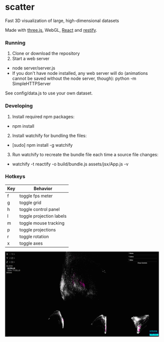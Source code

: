 # scatter
Fast 3D visualization of large, high-dimensional datasets

Made with [three.js](http://threejs.org), WebGL, [React](https://facebook.github.io/react) and [restify](https://github.com/restify/node-restify).

### Running

1. Clone or download the repository
2. Start a web server
  * node server/server.js
  * If you don't have node installed, any web server will do (animations cannot be saved without the node server, though): python -m SimpleHTTPServer

See config/data.js to use your own dataset.

### Developing

1. Install required npm packages:
  * npm install
2. Install watchify for bundling the files:
  * [sudo] npm install -g watchify
3. Run watchify to recreate the bundle file each time a source file changes:
  * watchify -t reactify -o build/bundle.js assets/jsx/App.js -v

### Hotkeys

| Key   | Behavior                 |
| ----- | ------------------------ |
| f     | toggle fps meter         |
| g     | toggle grid              |
| h     | toggle control panel     |
| l     | toggle projection labels |
| m     | toggle mouse tracking    |
| p     | toggle projections       |
| r     | toggle rotation          |
| x     | toggle axes              |

![screenshot](https://raw.githubusercontent.com/juhis/scatter/master/assets/images/screenshot.png)
